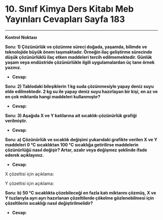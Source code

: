 # 10. Sınıf Kimya Ders Kitabı Meb Yayınları Cevapları Sayfa 183

---

**Kontrol Noktası**

**Soru: 1) Çözünürlük ve çözünme süreci doğada, yaşamda, bilimde ve teknolojide büyük önem taşımaktadır. Örneğin ilaç geliştirme sürecinde düşük çözünürlüklü ilaç etken maddeleri tercih edilmemektedir. Günlük yaşam veya endüstride çözünürlükle ilgili uygulamalardan üç tane örnek yazınız.**

-   **Cevap**:

**Soru: 2) Tablodaki bileşiklerin 1 kg suda çözünmesiyle yapay deniz suyu elde edilmektedir. 2 kg su ile yapay deniz suyu hazırlayan bir kişi, en az ve en çok miktarda hangi maddeleri kullanmıştır?**

-   **Cevap**:

**Soru: 3) Aşağıda X ve Y katilarına ait sıcaklık-çözünürlük grafiği verilmiştir.**

-   **Cevap**:

**Soru: a) Çözünürlük ve sıcaklık değişimi yukarıdaki grafikte verilen X ve Y maddeleri 0 °C sıcaklıktan 100 °C sıcaklığa getirilirse maddelerin çözünürlüğü nasıl değişir? Artar, azalır veya değişmez şeklinde ifade ederek açıklayınız.**

-   **Cevap**:

X çözeltisi için açıklama:

 Y çözeltisi için açıklama:

**Soru: b) 50 °C sıcaklıkta çözebileceği en fazla katı miktarını çözmüş, X ve Y tuzlarıyla ayrı ayrı hazırlanan çözeltilerde çökelme gözlenebilmesi için çözeltilerin sıcaklığı nasıl değiştirilmelidir?**

-   **Cevap**: